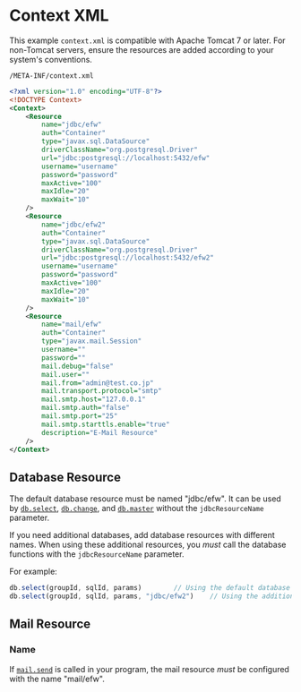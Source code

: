# Context XML

This example `context.xml` is compatible with Apache Tomcat 7 or later.  For non-Tomcat servers, ensure the resources are added according to your system's conventions.

`/META-INF/context.xml`

```xml
<?xml version="1.0" encoding="UTF-8"?>
<!DOCTYPE Context>
<Context>
    <Resource
        name="jdbc/efw"
        auth="Container"
        type="javax.sql.DataSource"
        driverClassName="org.postgresql.Driver"
        url="jdbc:postgresql://localhost:5432/efw"
        username="username"
        password="password"
        maxActive="100"
        maxIdle="20"
        maxWait="10"
    />
    <Resource
        name="jdbc/efw2"
        auth="Container"
        type="javax.sql.DataSource"
        driverClassName="org.postgresql.Driver"
        url="jdbc:postgresql://localhost:5432/efw2"
        username="username"
        password="password"
        maxActive="100"
        maxIdle="20"
        maxWait="10"
    />
    <Resource
        name="mail/efw"
        auth="Container"
        type="javax.mail.Session"
        username=""
        password=""
        mail.debug="false"
        mail.user=""
        mail.from="admin@test.co.jp"
        mail.transport.protocol="smtp"
        mail.smtp.host="127.0.0.1"
        mail.smtp.auth="false"
        mail.smtp.port="25"
        mail.smtp.starttls.enable="true"
        description="E-Mail Resource"
    />
</Context>
```

## Database Resource

The default database resource must be named "jdbc/efw". It can be used by [`db.select`](db.select.md), [`db.change`](db.change.md), and [`db.master`](db.master.md) without the `jdbcResourceName` parameter.

If you need additional databases, add database resources with different names.  When using these additional resources, you *must* call the database functions with the `jdbcResourceName` parameter.

For example:

```javascript
db.select(groupId, sqlId, params)        // Using the default database resource "jdbc/efw"
db.select(groupId, sqlId, params, "jdbc/efw2")    // Using the additional database resource "jdbc/efw2"
```


## Mail Resource

### Name

If [`mail.send`](mail.send.md) is called in your program, the mail resource *must* be configured with the name "mail/efw".